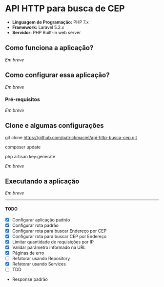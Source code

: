 # API HTTP para busca de CEP

- **Linguagem de Programação:** PHP 7.x
- **Framework:** Laravel 5.2.x
- **Servidor:** PHP Built-in web server

## Como funciona a aplicação?

*Em breve*

## Como configurar essa aplicação?

*Em breve*

### Pré-requisitos

*Em breve*

## Clone e algumas configurações

git clone https://github.com/patrickmaciel/api-http-busca-cep.git

composer update

php artisan key:generate

*Em breve*

## Executando a aplicação

*Em breve*

---

#### TODO

- [x] Configurar aplicação padrão
- [x] Configurar rota padrão
- [x] Configurar rota para buscar Endereço por CEP
- [x] Configurar rota para buscar CEP por Endereço
- [x] Limitar quantidade de requisições por IP
- [x] Validar parâmetro informado na URL
- [x] Páginas de erro
- [ ] Refatorar usando Repository
- [x] Refatorar usando Services
- [ ] TDD
- Response padrão
